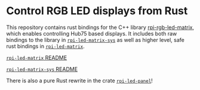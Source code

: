 # Control RGB LED displays from Rust

This repository contains rust bindings for the C++ library
[rpi-rgb-led-matrix](https://github.com/hzeller/rpi-rgb-led-matrix),
which enables controlling Hub75 based displays. It includes both raw bindings
to the library in [`rpi-led-matrix-sys`] as well as higher level, safe rust
bindings in [`rpi-led-matrix`].

[`rpi-led-matrix` README](./rpi-led-matrix/README.md)

[`rpi-led-matrix-sys` README](./rpi-led-matrix-sys/README.md)

[`rpi-led-matrix-sys`]: https://docs.rs/rpi-led-matrix-sys
[`rpi-led-matrix`]: https://docs.rs/rpi-led-matrix

There is also a pure Rust rewrite in the crate [`rpi-led-panel`](https://crates.io/crates/rpi_led_panel)!
